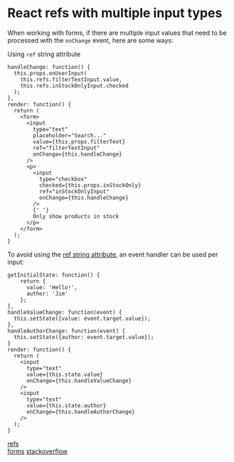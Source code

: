 # React refs with multiple input types

When working with forms, if there are multiple input values that need to be processed with the `onChange` event, here are some ways:

Using `ref` string attribute
```
handleChange: function() {
  this.props.onUserInput(
    this.refs.filterTextInput.value,
    this.refs.inStockOnlyInput.checked
  );
},
render: function() {
  return (
    <form>
      <input
        type="text"
        placeholder="Search..."
        value={this.props.filterText}
        ref="filterTextInput"
        onChange={this.handleChange}
      />
      <p>
        <input
          type="checkbox"
          checked={this.props.inStockOnly}
          ref="inStockOnlyInput"
          onChange={this.handleChange}
        />
        {' '}
        Only show products in stock
      </p>
    </form>
  );
}
```

To avoid using the [ref string attribute](https://facebook.github.io/react/docs/more-about-refs.html#the-ref-string-attribute), an event handler can be used per input:
```
getInitialState: function() {
    return {
      value: 'Hello!',
      author: 'Jim'
    };
},
handleValueChange: function(event) {
  this.setState({value: event.target.value});
},
handleAuthorChange: function(event) {
  this.setState({author: event.target.value});
}
render: function() {
  return (
    <input
      type="text"
      value={this.state.value}
      onChange={this.handleValueChange}
    />
    <input
      type="text"
      value={this.state.author}
      onChange={this.handleAuthorChange}
    />
  );
}
```
[refs](https://facebook.github.io/react/docs/more-about-refs.html)  
[forms](http://facebook.github.io/react/docs/forms.html)
[stackoverflow](http://stackoverflow.com/questions/21029999/react-js-identifying-different-inputs-with-one-onchange-handler)

